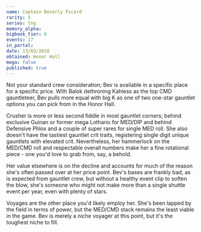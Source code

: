 ```yaml
---
name: Captain Beverly Picard
rarity: 5
series: tng
memory_alpha:
bigbook_tier: 6
events: 17
in_portal:
date: 13/03/2018
obtained: Honor Hall
mega: false
published: true
---
```


Not your standard crew consideration; Bev is available in a specific place for a specific price. With Balok dethroning Kahless as the top CMD gauntleteer, Bev pulls more equal with big K as one of two one-star gauntlet options you can pick from in the Honor Hall.

Crusher is more or less second fiddle in most gauntlet corners; behind exclusive Guinan or former mega Lothario for MED/DIP and behind Defensive Phlox and a couple of super rares for single MED roll. She also doesn't have the tastiest gauntlet crit traits, registering single digit unique gauntlets with elevated crit. Nevertheless, her hammerlock on the MED/CMD roll and respectable overall numbers make her a fine rotational piece - one you'd love to grab from, say, a behold.

Her value elsewhere is on the decline and accounts for much of the reason she's often passed over at her price point. Bev's bases are frankly bad, as is expected from gauntlet crew, but without a healthy event clip to soften the blow, she's someone who might not make more than a single shuttle event per year, even with plenty of stars.

Voyages are the other place you'd likely employ her. She's been lapped by the field in terms of power, but the MED/CMD stack remains the least viable in the game. Bev is merely a niche voyager at this point, but it's the toughest niche to fill.
